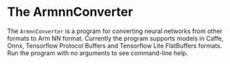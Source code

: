 # The ArmnnConverter

The `ArmnnConverter` is a program for converting neural networks from other formats to Arm NN format.
Currently the program supports models in Caffe, Onnx, Tensorflow Protocol Buffers and Tensorflow Lite FlatBuffers formats. 
Run the program with no arguments to see command-line help.
